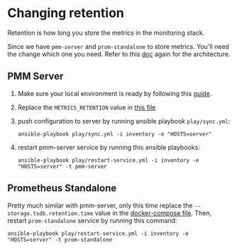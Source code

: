 # Changing retention

Retention is how long you store the metrics in the monitoring stack. 

Since we have `pmm-server` and `prom-standalone` to store metrics. You'll need the change which one you need. Refer to this [doc]() again for the architecture.

## PMM Server

1. Make sure your local environment is ready by following this [guide](setup-local.md).

1. Replace the `METRICS_RETENTION` value in [this file](../docker/monstack/docker-compose.yml#L12)

1. push configuration to server by running ansible playbook `play/sync.yml`:
    ```
    ansible-playbook play/sync.yml -i inventory -e "HOSTS=server"
    ```
    
1. restart pmm-server service by running this ansible playbooks:
    ```
    ansible-playbook play/restart-service.yml -i inventory -e "HOSTS=server" -t pmm-server
    ```

## Prometheus Standalone

Pretty much similar with pmm-server, only this time replace the `--storage.tsdb.retention.time` value in the [docker-compose file](../docker/monstack/docker-compose.yml#L43). Then, restart `prom-standalone` service by running this command:
```
ansible-playbook play/restart-service.yml -i inventory -e "HOSTS=server" -t prom-standalone
```